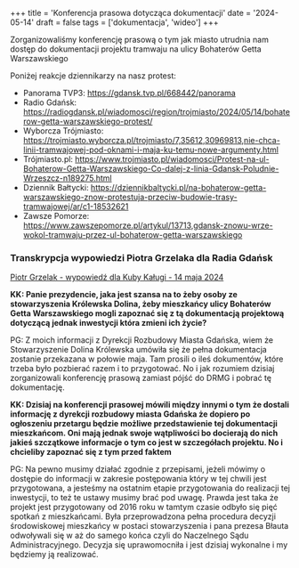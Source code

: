 +++
title = 'Konferencja prasowa dotycząca dokumentacji'
date = '2024-05-14'
draft = false
tags = ['dokumentacja', 'wideo']
+++

Zorganizowaliśmy konferencję prasową o tym jak miasto utrudnia nam dostęp do dokumentacji projektu tramwaju na ulicy Bohaterów Getta Warszawskiego

<!--more-->

Poniżej reakcje dziennikarzy na nasz protest:

* Panorama TVP3: https://gdansk.tvp.pl/668442/panorama
* Radio Gdańsk: https://radiogdansk.pl/wiadomosci/region/trojmiasto/2024/05/14/bohaterow-getta-warszawskiego-protest/
* Wyborcza Trójmiasto: https://trojmiasto.wyborcza.pl/trojmiasto/7,35612,30969813,nie-chca-linii-tramwajowej-pod-oknami-i-maja-ku-temu-nowe-argumenty.html
* Trójmiasto.pl: https://www.trojmiasto.pl/wiadomosci/Protest-na-ul-Bohaterow-Getta-Warszawskiego-Co-dalej-z-linia-Gdansk-Poludnie-Wrzeszcz-n189275.html 
* Dziennik Bałtycki: https://dziennikbaltycki.pl/na-bohaterow-getta-warszawskiego-znow-protestuja-przeciw-budowie-trasy-tramwajowej/ar/c1-18532621 
* Zawsze Pomorze: https://www.zawszepomorze.pl/artykul/13713,gdansk-znowu-wrze-wokol-tramwaju-przez-ul-bohaterow-getta-warszawskiego

### Transkrypcja wypowiedzi Piotra Grzelaka dla Radia Gdańsk

[Piotr Grzelak - wypowiedź dla Kuby Kaługi - 14 maja 2024](https://radiogdansk.pl/wiadomosci/region/trojmiasto/2024/05/14/bohaterow-getta-warszawskiego-protest/)

**KK: Panie prezydencie, jaka jest szansa na to żeby osoby ze stowarzyszenia Królewska Dolina, żeby mieszkańcy ulicy Bohaterów Getta Warszawskiego mogli zapoznać się z tą dokumentacją projektową dotyczącą jednak inwestycji która zmieni ich życie?**

PG: Z moich informacji z Dyrekcji Rozbudowy Miasta Gdańska, wiem że Stowarzyszenie Dolina Królewska umówiła się że pełna dokumentacja zostanie przekazana w połowie maja. Tam prosili o ileś dokumentów, które trzeba było pozbierać razem i to przygotować. No i jak rozumiem dzisiaj zorganizowali konferencję prasową zamiast pójść do DRMG i pobrać tę dokumentację. 

**KK: Dzisiaj na konferencji prasowej mówili między innymi o tym że dostali informację z dyrekcji rozbudowy miasta Gdańska że dopiero po ogłoszeniu przetargu będzie możliwe przedstawienie tej dokumentacji mieszkańcom. Oni mają jednak swoje wątpliwości bo docierają do nich jakieś szczątkowe informacje o tym co jest w szczegółach projektu. No i chcieliby zapoznać się z tym przed faktem**

PG: Na pewno musimy działać zgodnie z przepisami, jeżeli mówimy o dostępie do informacji w zakresie postępowania który w tej chwili jest przygotowana, a jesteśmy na ostatnim etapie przygotowania do realizacji tej inwestycji, to też te ustawy musimy brać pod uwagę. Prawda jest taka że projekt jest przygotowany od 2016 roku w tamtym czasie odbyło się pięć spotkań z mieszkańcami. Była przeprowadzona pełna procedura decyzji środowiskowej mieszkańcy w postaci stowarzyszenia i pana prezesa Błauta odwoływali się w aż do samego końca czyli do Naczelnego Sądu Administracyjnego. Decyzja się uprawomocniła i jest dzisiaj wykonalne i my będziemy ją realizować.
